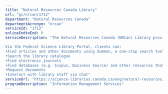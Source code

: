 ```yaml
---
title: "Natural Resources Canada Library"
url: "gc/nrcan/1712"
department: "Natural Resources Canada"
departmentAcronym: "nrcan"
serviceId: "1712"
onlineEndtoEnd: 0
serviceDescription: "The Natural Resources Canada (NRCan) Library provides comprehensive and cost-effective services to our clients, while developing and preserving information collections relevant to the sustainable development of Canada's mineral, forest and energy resources, and landmass.

Via the Federal Science Library Portal, clients can:
•Find articles and other documents using Summon, a one-stop search tool
•Search the library catalogue
•Find electronic journals
•Find databases (e.g. Scopus, Business Source) and other resources that the library subscribes to or that are free 
•Request documents
•Interact with library staff via chat"
serviceUrl: "https://science-libraries.canada.ca/eng/natural-resources/"
programDescription: "Information Management Services"
---
```

